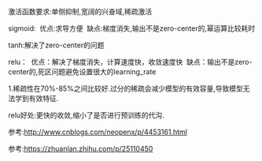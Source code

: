 激活函数要求:单侧抑制,宽阔的兴奋域,稀疏激活

sigmoid:
  优点:求导方便
  缺点:梯度消失,输出不是zero-center的,幂运算比较耗时

tanh:解决了zero-center的问题

relu：
  优点：解决了梯度消失，计算速度快，收敛速度快
  缺点：输出不是zero-center的,死区问题避免设置很大的learning_rate

1.稀疏性在70%-85%之间比较好.过分的稀疏会减少模型的有效容量,导致模型无法学到有效特征.

relu好处:更快的收敛,缩小了是否进行预训练的代沟.


参考:http://www.cnblogs.com/neopenx/p/4453161.html

参考:https://zhuanlan.zhihu.com/p/25110450
